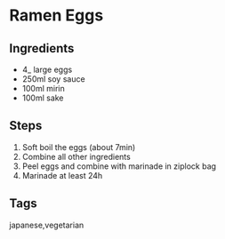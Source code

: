 # Ramen Eggs

## Ingredients

- 4_ large eggs
- 250ml soy sauce
- 100ml mirin
- 100ml sake

## Steps

1. Soft boil the eggs (about 7min)
2. Combine all other ingredients
3. Peel eggs and combine with marinade in ziplock bag
4. Marinade at least 24h

## Tags

japanese,vegetarian
